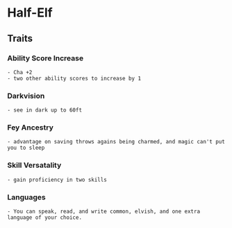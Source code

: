 # Half-Elf

## Traits

### Ability Score Increase
    - Cha +2
    - two other ability scores to increase by 1

### Darkvision
    - see in dark up to 60ft

### Fey Ancestry
    - advantage on saving throws agains being charmed, and magic can't put you to sleep

### Skill Versatality
    - gain proficiency in two skills

### Languages
    - You can speak, read, and write common, elvish, and one extra language of your choice.

